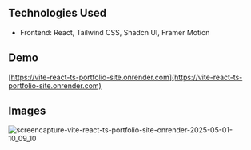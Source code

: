## Technologies Used

* Frontend: React, Tailwind CSS, Shadcn UI, Framer Motion

## Demo

[https://vite-react-ts-portfolio-site.onrender.com](https://vite-react-ts-portfolio-site.onrender.com)

## Images

![screencapture-vite-react-ts-portfolio-site-onrender-2025-05-01-10_09_10](https://github.com/user-attachments/assets/3f0fa3b8-babb-44da-bdc3-1597effe8e62)
